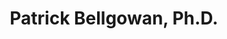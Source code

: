 ---
title: "Patrick Bellgowan, Ph.D."
presenter_id: patrick_bellgowan
layout: member_all_presentations
---